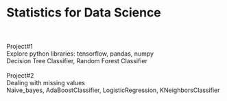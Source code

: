 # Statistics for Data Science

<br>
<br>
Project#1 <br>
Explore python libraries: tensorflow, pandas, numpy <br>
Decision Tree Classifier, Random Forest Classifier <br>
<br>
Project#2 <br>
Dealing with missing values <br>
Naive_bayes, AdaBoostClassifier, LogisticRegression, KNeighborsClassifier<br>
